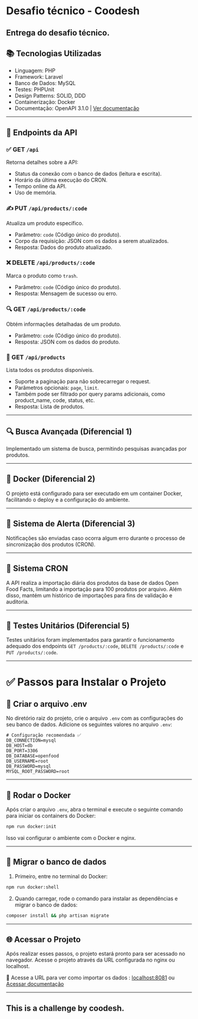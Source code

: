 # Desafio técnico - Coodesh


Entrega do desafio técnico.
---

## 📚 Tecnologias Utilizadas
- Linguagem: PHP
- Framework: Laravel
- Banco de Dados: MySQL
- Testes: PHPUnit
- Design Patterns: SOLID, DDD
- Containerização: Docker
- Documentação: OpenAPI 3.1.0 | [Ver documentação](docs/api.yml)

---

## 📂 Endpoints da API

### ✅ GET `/api`
Retorna detalhes sobre a API:
- Status da conexão com o banco de dados (leitura e escrita).
- Horário da última execução do CRON.
- Tempo online da API.
- Uso de memória.

### ✍️ PUT `/api/products/:code`
Atualiza um produto específico.
- Parâmetro: `code` (Código único do produto).
- Corpo da requisição: JSON com os dados a serem atualizados.
- Resposta: Dados do produto atualizado.

### ❌ DELETE `/api/products/:code`
Marca o produto como `trash`.
- Parâmetro: `code` (Código único do produto).
- Resposta: Mensagem de sucesso ou erro.

### 🔍 GET `/api/products/:code`
Obtém informações detalhadas de um produto.
- Parâmetro: `code` (Código único do produto).
- Resposta: JSON com os dados do produto.

### 📑 GET `/api/products`
Lista todos os produtos disponíveis.
- Suporte a paginação para não sobrecarregar o request.
- Parâmetros opcionais: `page`, `limit`.
- Também pode ser filtrado por query params adicionais, como product_name, code, status, etc.
- Resposta: Lista de produtos.

---

## 🔍 Busca Avançada (Diferencial 1)
Implementado um sistema de busca, permitindo pesquisas avançadas por produtos.

---

## 🐳 Docker (Diferencial 2)
O projeto está configurado para ser executado em um container Docker, facilitando o deploy e a configuração do ambiente.

---

## 🚨 Sistema de Alerta (Diferencial 3)
Notificações são enviadas caso ocorra algum erro durante o processo de sincronização dos produtos (CRON).

---


## 📅 Sistema CRON
A API realiza a importação diária dos produtos da base de dados Open Food Facts, limitando a importação para 100 produtos por arquivo. Além disso, mantém um histórico de importações para fins de validação e auditoria.

---

## 🧪 Testes Unitários (Diferencial 5)
Testes unitários foram implementados para garantir o funcionamento adequado dos endpoints `GET /products/:code`, `DELETE /products/:code` e `PUT /products/:code`.


---

# ✅ Passos para Instalar o Projeto

## 📁 Criar o arquivo .env

No diretório raiz do projeto, crie o arquivo `.env` com as configurações do seu banco de dados. Adicione os seguintes valores no arquivo `.env`:

```env
# Configuração recomendada ✅
DB_CONNECTION=mysql
DB_HOST=db
DB_PORT=3306
DB_DATABASE=openfood
DB_USERNAME=root
DB_PASSWORD=mysql
MYSQL_ROOT_PASSWORD=root
```

---

## 🐳 Rodar o Docker

Após criar o arquivo `.env`, abra o terminal e execute o seguinte comando para iniciar os containers do Docker:

```bash
npm run docker:init
```

Isso vai configurar o ambiente com o Docker e nginx.

---

## 💾 Migrar o banco de dados

1. Primeiro, entre no terminal do Docker:

```bash
npm run docker:shell
```

2. Quando carregar, rode o comando para instalar as dependências e migrar o banco de dados:

```bash
composer install && php artisan migrate
```

---

## 🌐 Acessar o Projeto

Após realizar esses passos, o projeto estará pronto para ser acessado no navegador. Acesse o projeto através da URL configurada no nginx ou localhost.

🔗 Acesse a URL para ver como importar os dados : [localhost:8081](http://localhost:8081)
ou [Acessar documentação](https://produtos-c.redocly.app/setup/como-rodar-chron)


---





## This is a challenge by coodesh.
